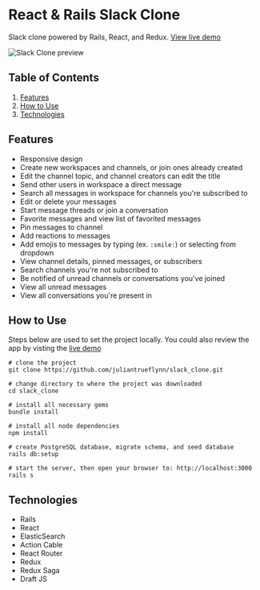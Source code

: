 # React & Rails Slack Clone

Slack clone powered by Rails, React, and Redux. [View live demo](https://slack-clone-julian.herokuapp.com/)

![Slack Clone preview](https://user-images.githubusercontent.com/2691129/51093288-1e155000-1770-11e9-9340-6404999b711e.png)

## Table of Contents

1. [Features](#features)
2. [How to Use](#how-to-use)
3. [Technologies](#technologies)

## Features

- Responsive design
- Create new workspaces and channels, or join ones already created
- Edit the channel topic, and channel creators can edit the title
- Send other users in workspace a direct message
- Search all messages in workspace for channels you're subscribed to
- Edit or delete your messages
- Start message threads or join a conversation
- Favorite messages and view list of favorited messages
- Pin messages to channel
- Add reactions to messages
- Add emojis to messages by typing (ex. ```:smile:```) or selecting from dropdown
- View channel details, pinned messages, or subscribers
- Search channels you're not subscribed to
- Be notified of unread channels or conversations you've joined
- View all unread messages
- View all conversations you're present in

## How to Use

Steps below are used to set the project locally. You could also review the app by visting the [live demo](https://slack-clone-julian.herokuapp.com/)

```
# clone the project
git clone https://github.com/juliantrueflynn/slack_clone.git

# change directory to where the project was downloaded
cd slack_clone

# install all necessary gems
bundle install

# install all node dependencies
npm install

# create PostgreSQL database, migrate schema, and seed database
rails db:setup

# start the server, then open your browser to: http://localhost:3000
rails s
```

## Technologies

- Rails
- React
- ElasticSearch
- Action Cable
- React Router
- Redux
- Redux Saga
- Draft JS
